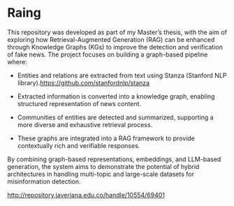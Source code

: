 # Raing
This repository was developed as part of my Master’s thesis, with the aim of exploring how Retrieval-Augmented Generation (RAG) can be enhanced through Knowledge Graphs (KGs) to improve the detection and verification of fake news.
The project focuses on building a graph-based pipeline where:

* Entities and relations are extracted from text using Stanza (Stanford NLP library).https://github.com/stanfordnlp/stanza

* Extracted information is converted into a knowledge graph, enabling structured representation of news content.

* Communities of entities are detected and summarized, supporting a more diverse and exhaustive retrieval process.

* These graphs are integrated into a RAG framework to provide contextually rich and verifiable responses.

By combining graph-based representations, embeddings, and LLM-based generation, the system aims to demonstrate the potential of hybrid architectures in handling multi-topic and large-scale datasets for misinformation detection.


http://repository.javeriana.edu.co/handle/10554/69401
